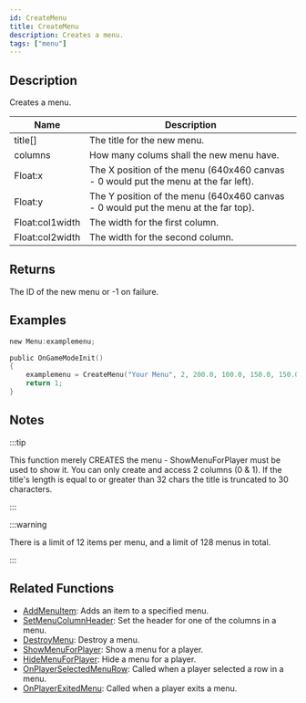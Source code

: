 ```yaml
---
id: CreateMenu
title: CreateMenu
description: Creates a menu.
tags: ["menu"]
---
```


## Description

Creates a menu.

| Name | Description |
| --- | --- |
| title[] | The title for the new menu. |
| columns | How many colums shall the new menu have. |
| Float:x | The X position of the menu (640x460 canvas - 0 would put the menu at the far left). |
| Float:y | The Y position of the menu (640x460 canvas - 0 would put the menu at the far top). |
| Float:col1width | The width for the first column. |
| Float:col2width | The width for the second column. |

## Returns

The ID of the new menu or -1 on failure.

## Examples

```c
new Menu:examplemenu;

public OnGameModeInit()
{
    examplemenu = CreateMenu("Your Menu", 2, 200.0, 100.0, 150.0, 150.0);
    return 1;
}
```

## Notes

:::tip

This function merely CREATES the menu - ShowMenuForPlayer must be used to show it. You can only create and access 2 columns (0 & 1). If the title's length is equal to or greater than 32 chars the title is truncated to 30 characters.

:::

:::warning

There is a limit of 12 items per menu, and a limit of 128 menus in total.

:::

## Related Functions

- [AddMenuItem](AddMenuItem.md): Adds an item to a specified menu.
- [SetMenuColumnHeader](SetMenuColumnHeader.md): Set the header for one of the columns in a menu.
- [DestroyMenu](DestroyMenu.md): Destroy a menu.
- [ShowMenuForPlayer](ShowMenuForPlayer.md): Show a menu for a player.
- [HideMenuForPlayer](HideMenuForPlayer.md): Hide a menu for a player.
- [OnPlayerSelectedMenuRow](../callbacks/OnPlayerSelectedMenuRow.md): Called when a player selected a row in a menu.
- [OnPlayerExitedMenu](../callbacks/OnPlayerExitedMenu.md): Called when a player exits a menu.
